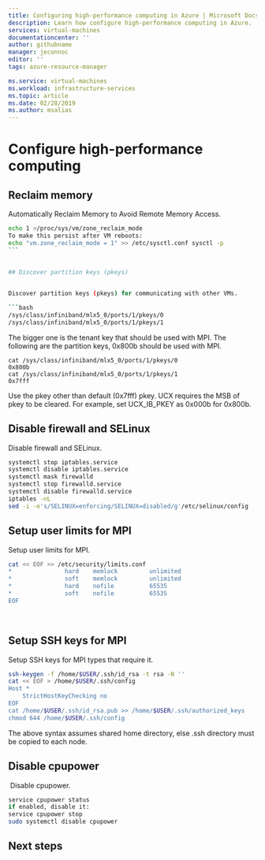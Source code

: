 ```yaml
---
title: Configuring high-performance computing in Azure | Microsoft Docs
description: Learn how configure high-performance computing in Azure. 
services: virtual-machines
documentationcenter: ''
author: githubname
manager: jeconnoc
editor: ''
tags: azure-resource-manager

ms.service: virtual-machines
ms.workload: infrastructure-services
ms.topic: article
ms.date: 02/28/2019
ms.author: msalias
---
```

# Configure high-performance computing




## Reclaim memory 

Automatically Reclaim Memory to Avoid Remote Memory Access​.

```bash
echo 1 >/proc/sys/vm/zone_reclaim_mode​
To make this persist after VM reboots:​
echo "vm.zone_reclaim_mode = 1" >> /etc/sysctl.conf sysctl -p​
​```
​

## Discover partition keys (pkeys)

​
Discover partition keys (pkeys) for communicating with other VMs.

```bash
/sys/class/infiniband/mlx5_0/ports/1/pkeys/0
/sys/class/infiniband/mlx5_0/ports/1/pkeys/1​
```

The bigger one is the tenant key that should be used with MPI​. The following are the partition keys, 0x800b should be used with MPI​.

```
cat /sys/class/infiniband/mlx5_0/ports/1/pkeys/0​
0x800b​
cat /sys/class/infiniband/mlx5_0/ports/1/pkeys/1​
0x7fff​
```

Use the pkey other than default (0x7fff) pkey.​ UCX requires the MSB of pkey to be cleared. For example, set UCX_IB_PKEY as 0x000b for 0x800b.​
​
​
## Disable firewall and SELinux​

Disable firewall and SELinux​.

```bash
systemctl stop iptables.service​
systemctl disable iptables.service​
systemctl mask firewalld​
systemctl stop firewalld.service​
systemctl disable firewalld.service​
iptables -nL​
sed -i -e's/SELINUX=enforcing/SELINUX=disabled/g'/etc/selinux/config​
```

## Setup user limits for MPI​

Setup user limits for MPI​.

```bash
cat << EOF >> /etc/security/limits.conf​
*               hard    memlock         unlimited​
*               soft    memlock         unlimited​
*               hard    nofile          65535​
*               soft    nofile          65535​
EOF​
```
​
​
## Setup SSH keys for MPI

Setup SSH keys for MPI types that require it.

```bash
ssh-keygen -f /home/$USER/.ssh/id_rsa -t rsa -N ''​
cat << EOF > /home/$USER/.ssh/config​
Host *​
    StrictHostKeyChecking no​
EOF​
cat /home/$USER/.ssh/id_rsa.pub >> /home/$USER/.ssh/authorized_keys​
chmod 644 /home/$USER/.ssh/config​
```

The above syntax assumes shared home directory, else .ssh directory must be copied to each node​.

## Disable cpupower
​
​Disable cpupower​.

```bash
service cpupower status​
if enabled, disable it:​
service cpupower stop​
sudo systemctl disable cpupower​
```

## Next steps
